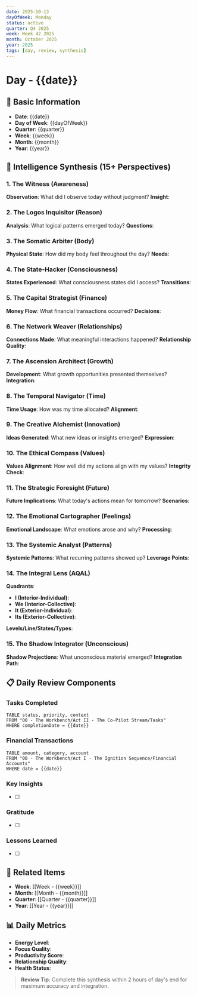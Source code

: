 ```yaml
---
date: 2025-10-13
dayOfWeek: Monday
status: active
quarter: Q4 2025
week: Week 42 2025
month: October 2025
year: 2025
tags: [day, review, synthesis]
---
```


# Day - {{date}}

## 📅 Basic Information
- **Date**: {{date}}
- **Day of Week**: {{dayOfWeek}}
- **Quarter**: {{quarter}}
- **Week**: {{week}}
- **Month**: {{month}}
- **Year**: {{year}}

## 🧠 Intelligence Synthesis (15+ Perspectives)

### 1. The Witness (Awareness)
**Observation**: What did I observe today without judgment?
**Insight**: 

### 2. The Logos Inquisitor (Reason)
**Analysis**: What logical patterns emerged today?
**Questions**: 

### 3. The Somatic Arbiter (Body)
**Physical State**: How did my body feel throughout the day?
**Needs**: 

### 4. The State-Hacker (Consciousness)
**States Experienced**: What consciousness states did I access?
**Transitions**: 

### 5. The Capital Strategist (Finance)
**Money Flow**: What financial transactions occurred?
**Decisions**: 

### 6. The Network Weaver (Relationships)
**Connections Made**: What meaningful interactions happened?
**Relationship Quality**: 

### 7. The Ascension Architect (Growth)
**Development**: What growth opportunities presented themselves?
**Integration**: 

### 8. The Temporal Navigator (Time)
**Time Usage**: How was my time allocated?
**Alignment**: 

### 9. The Creative Alchemist (Innovation)
**Ideas Generated**: What new ideas or insights emerged?
**Expression**: 

### 10. The Ethical Compass (Values)
**Values Alignment**: How well did my actions align with my values?
**Integrity Check**: 

### 11. The Strategic Foresight (Future)
**Future Implications**: What today's actions mean for tomorrow?
**Scenarios**: 

### 12. The Emotional Cartographer (Feelings)
**Emotional Landscape**: What emotions arose and why?
**Processing**: 

### 13. The Systemic Analyst (Patterns)
**Systemic Patterns**: What recurring patterns showed up?
**Leverage Points**: 

### 14. The Integral Lens (AQAL)
**Quadrants**: 
- **I (Interior-Individual)**: 
- **We (Interior-Collective)**: 
- **It (Exterior-Individual)**: 
- **Its (Exterior-Collective)**: 

**Levels/Line/States/Types**: 

### 15. The Shadow Integrator (Unconscious)
**Shadow Projections**: What unconscious material emerged?
**Integration Path**: 

## 📋 Daily Review Components

### Tasks Completed
```dataview
TABLE status, priority, context
FROM "00 - The Workbench/Act II - The Co-Pilot Stream/Tasks"
WHERE completionDate = {{date}}
```

### Financial Transactions
```dataview
TABLE amount, category, account
FROM "00 - The Workbench/Act I - The Ignition Sequence/Financial Accounts"
WHERE date = {{date}}
```

### Key Insights
- [ ] 

### Gratitude
- [ ] 

### Lessons Learned
- [ ] 

## 🔗 Related Items
- **Week**: [[Week - {{week}}]]
- **Month**: [[Month - {{month}}]]
- **Quarter**: [[Quarter - {{quarter}}]]
- **Year**: [[Year - {{year}}]]

## 📊 Daily Metrics
- **Energy Level**: 
- **Focus Quality**: 
- **Productivity Score**: 
- **Relationship Quality**: 
- **Health Status**: 

> **Review Tip**: Complete this synthesis within 2 hours of day's end for maximum accuracy and integration.
